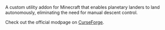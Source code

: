 A custom utility addon for Minecraft that enables planetary landers to land autonomously, eliminating the need for manual descent control.

Check out the official modpage on [CurseForge](https://www.curseforge.com/minecraft/mc-mods/ad-astra-auto-lander).
